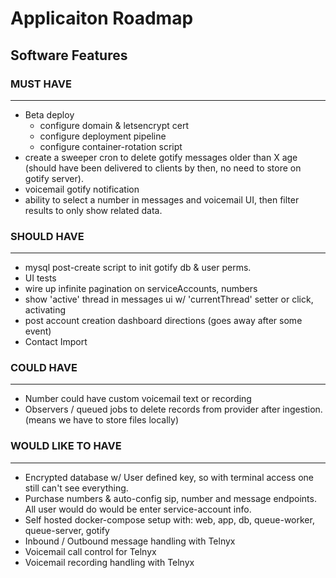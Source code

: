 # Applicaiton Roadmap

## Software Features

### MUST HAVE
--------------
 - Beta deploy
    - configure domain & letsencrypt cert
    - configure deployment pipeline
    - configure container-rotation script
 - create a sweeper cron to delete gotify messages older than X age (should have been delivered to clients by then, no need to store on gotify server).
 - voicemail gotify notification
 - ability to select a number in messages and voicemail UI, then filter results to only show related data.

### SHOULD HAVE
---------------
- mysql post-create script to init gotify db & user perms.
- UI tests
- wire up infinite pagination on serviceAccounts, numbers
- show 'active' thread in messages ui w/ 'currentThread' setter or click, activating
- post account creation dashboard directions (goes away after some event)
- Contact Import

### COULD HAVE
--------------
- Number could have custom voicemail text or recording
- Observers / queued jobs to delete records from provider after ingestion. (means we have to store files locally)

### WOULD LIKE TO HAVE
---------------------
- Encrypted database w/ User defined key, so with terminal access one still can't see everything.
- Purchase numbers & auto-config sip, number and message endpoints.  All user would do would be enter service-account info.
- Self hosted docker-compose setup with: web, app, db, queue-worker, queue-server, gotify
- Inbound / Outbound message handling with Telnyx
- Voicemail call control for Telnyx
- Voicemail recording handling with Telnyx